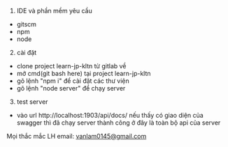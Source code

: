 1. IDE và phần mềm yêu cầu

- gitscm
- npm
- node

2. cài đặt

- clone project learn-jp-kltn từ gitlab về
- mở cmd(git bash here) tại project learn-jp-kltn
- gõ lệnh "npm i" để cài đặt các thư viện
- gõ lệnh "node server" để chạy server

3. test server

- vào url http://localhost:1903/api/docs/ nếu thấy có
  giao diện của swagger thì đã chạy server thành công
  ở đây là toàn bộ api của server

Mọi thắc mắc LH email: vanlam0145@gmail.com
